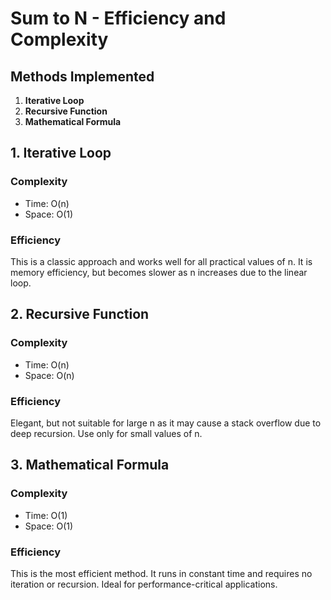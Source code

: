 # Sum to N - Efficiency and Complexity

## Methods Implemented

1. **Iterative Loop**
2. **Recursive Function**
3. **Mathematical Formula**

## 1. Iterative Loop

### Complexity

- Time: O(n)
- Space: O(1)

### Efficiency

This is a classic approach and works well for all practical values of n. It is memory efficiency, but becomes slower as n increases due to the linear loop.

## 2. Recursive Function

### Complexity

- Time: O(n)
- Space: O(n)

### Efficiency

Elegant, but not suitable for large n as it may cause a stack overflow due to deep recursion. Use only for small values of n.

## 3. Mathematical Formula

### Complexity

- Time: O(1)
- Space: O(1)

### Efficiency

This is the most efficient method. It runs in constant time and requires no iteration or recursion. Ideal for performance-critical applications.
